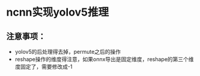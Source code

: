# ncnn实现yolov5推理

## 注意事项：
+ yolov5的后处理得去掉，permute之后的操作
+ reshape操作的维度得注意，如果onnx导出是固定维度，reshape的第三个维度固定了，需要修改成-1
